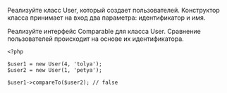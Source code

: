 Реализуйте класс User, который создает пользователей. Конструктор класса принимает на вход два параметра: идентификатор и имя.

Реализуйте интерфейс Comparable для класса User. Сравнение пользователей происходит на основе их идентификатора.
```
<?php

$user1 = new User(4, 'tolya');
$user2 = new User(1, 'petya');

$user1->compareTo($user2); // false